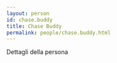 ```yaml
---
layout: person
id: chase.buddy
title: Chase Buddy
permalink: people/chase.buddy.html
---
```


Dettagli della persona